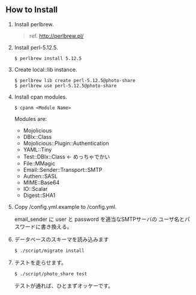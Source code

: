 How to Install
--------

1.  Install perlbrew.

    >   ref. <http://perlbrew.pl/>

2.  Install perl-5.12.5.

        $ perlbrew install 5.12.5

3.  Create local::lib instance.

        $ perlbrew lib create perl-5.12.5@photo-share
        $ perlbrew use perl-5.12.5@photo-share
        
4.  Install cpan modules.

        $ cpanm <Module Name>

    Modules are:

    -   Mojolicious
    -   DBIx::Class
    -   Mojolicious::Plugin::Authentication
    -   YAML::Tiny
    -   Test::DBIx::Class   <- めっちゃでかい
    -   File::MMagic
    -   Email::Sender::Transport::SMTP
    -   Authen::SASL
    -   MIME::Base64
    -   IO::Scalar
    -   Digest::SHA1

5.  Copy /config.yml.example to /config.yml.

    email_sender に user と password を適当なSMTPサーバの
    ユーザ名とパスワードに書き換える。
    
6.  データベースのスキーマを読み込みます

        $ ./script/migrate install
    
6.  テストを走らせます。

        $ ./script/photo_share test
        
    テストが通れば、ひとまずオッケーです。

